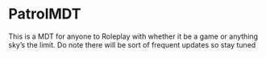 # PatrolMDT
This is a MDT for anyone to Roleplay with whether it be a game or anything sky’s the limit. Do note there will be sort of frequent updates so stay tuned
